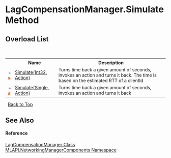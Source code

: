 # LagCompensationManager.Simulate Method 
 


## Overload List
&nbsp;<table><tr><th></th><th>Name</th><th>Description</th></tr><tr><td>![Public method](media/pubmethod.gif "Public method")![Static member](media/static.gif "Static member")</td><td><a href="M_MLAPI_NetworkingManagerComponents_LagCompensationManager_Simulate">Simulate(Int32, Action)</a></td><td>
Turns time back a given amount of seconds, invokes an action and turns it back. The time is based on the estimated RTT of a clientId</td></tr><tr><td>![Public method](media/pubmethod.gif "Public method")![Static member](media/static.gif "Static member")</td><td><a href="M_MLAPI_NetworkingManagerComponents_LagCompensationManager_Simulate_1">Simulate(Single, Action)</a></td><td>
Turns time back a given amount of seconds, invokes an action and turns it back</td></tr></table>&nbsp;
<a href="#lagcompensationmanager.simulate-method">Back to Top</a>

## See Also


#### Reference
<a href="T_MLAPI_NetworkingManagerComponents_LagCompensationManager">LagCompensationManager Class</a><br /><a href="N_MLAPI_NetworkingManagerComponents">MLAPI.NetworkingManagerComponents Namespace</a><br />